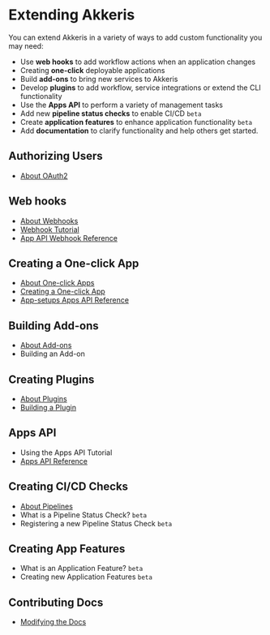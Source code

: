 # Extending Akkeris

You can extend Akkeris in a variety of ways to add custom functionality you may need:

* Use **web hooks** to add workflow actions when an application changes
* Creating **one-click** deployable applications
* Build **add-ons** to bring new services to Akkeris
* Develop **plugins** to add workflow, service integrations or extend the CLI functionality
* Use the **Apps API** to perform a variety of management tasks
* Add new **pipeline status checks** to enable CI/CD `beta`
* Create **application features** to enhance application functionality `beta`
* Add **documentation** to clarify functionality and help others get started.

## Authorizing Users

* [About OAuth2](/architecture/auth-api.md)

## Web hooks

* [About Webhooks](/architecture/webhooks.md)
* [Webhook Tutorial](/getting-started/webhooks.md)
* [App API Webhook Reference](/architecture/apps-api.md#webhooks)

## Creating a One-click App

* [About One-click Apps](/one-click/creating.md)
* [Creating a One-click App](/one-click/creating.md)
* [App-setups Apps API Reference](/architecture/apps-api.md#app-setup)

## Building Add-ons

* [About Add-ons](/architecture/addons.md)
* Building an Add-on

## Creating Plugins

* [About Plugins](/architecture/plugins.md)
* [Building a Plugin](/extending-akkeris/creating-plugins.md)

## Apps API

* Using the Apps API Tutorial
* [Apps API Reference](/architecture/apps-api.md)

## Creating CI/CD Checks

* [About Pipelines](/architecture/pipelines.md)
* What is a Pipeline Status Check? `beta` 
* Registering a new Pipeline Status Check `beta`

## Creating App Features

* What is an Application Feature? `beta`
* Creating new Application Features `beta`

## Contributing Docs

* [Modifying the Docs](/extending-akkeris/modifying-docs.md)

